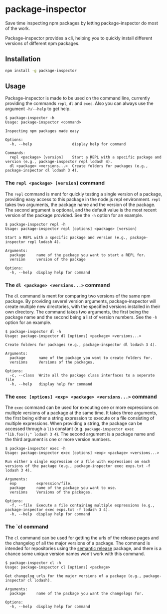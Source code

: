 # package-inspector

Save time inspecting npm packages by letting package-inspector do most of the work.

Package-inspector provides a cli, helping you to quickly install different versions of different npm packages.

## Installation

```sh
npm install -g package-inspector
```

## Usage

Package-inspector is made to be used on the command line, currently providing the commands `repl`, `dl` and `exec`. Also you can always use the argument `-h/--help` to get help.

```console
$ package-inspector -h
Usage: package-inspector <command>

Inspecting npm packages made easy

Options:
  -h, --help                  display help for command

Commands:
  repl <package> [version]    Start a REPL with a specific package and version (e.g., package-inspector repl lodash 4).
  dl <package> <versions...>  Create folders for packages (e.g., package-inspector dl lodash 3 4).
```

### The `repl <package> [version]` command

The `repl` command is ment for quickly testing a single version of a package, providing easy access to this package in the node.js repl environment. `repl` takes two arguments, the package name and the version of the package. The second argument is optional, and the default value is the most recent version of the package provided. See the `-h` option for an example.

```console
$ package-inspector repl -h
Usage: package-inspector repl [options] <package> [version]

Start a REPL with a specific package and version (e.g., package-inspector repl lodash 4).

Arguments:
  package     name of the package you want to start a REPL for.
  version     version of the package

Options:
  -h, --help  display help for command
```

### The `dl <package> <versions...>` command

The `dl` command is ment for comparing two versions of the same npm package. By providing severel version arguments, package-inspector will create multiple new directories, with the specified versions installed in their own directory. The command takes two arguments, the first being the package name and the second being a list of version numbers. See the `-h` option for an example.

```console
$ package-inspector dl -h
Usage: package-inspector dl [options] <package> <versions...>

Create folders for packages (e.g., package-inspector dl lodash 3 4).

Arguments:
  package      name of the package you want to create folders for.
  versions     Versions of the packages.

Options:
  -c, --class  Write all the package class interfaces to a seperate file
  -h, --help   display help for command
```

### The `exec [options] <exp> <package> <versions...>` command

The `exec` command can be used for executing one or more expressions on multiple versions of a package at the same time. It takes three arguments, the first being either a string expression to execute or a file consisting of multiple expressions. When providing a string, the package can be accessed through a `lib` constant (e.g. `package-inspector exec "lib.foo();" lodash 3 4`). The second argument is a package name and the third argument is one or more version numbers.

```console
$ package-inspector exec -h
Usage: package-inspector exec [options] <exp> <package> <versions...>

Run either a single expression or a file with expressions on each versions of the package (e.g., package-inspector exec exps.txt -f lodash 3 4).

Arguments:
  exp         expression/file.
  package     name of the package you want to use.
  versions    Versions of the packages.

Options:
  -f, --file  Execute a file containing multiple expressions (e.g., package-inspector exec exps.txt -f lodash 3 4).
  -h, --help  display help for command
```

### The `cl <package> command

The `cl` command can be used for getting the urls of the release pages and the changelog of all the major versions of a package. The command is intended for repositories using the [semantic release](https://github.com/semantic-release/semantic-release) package, and there is a chance some unique version names won't work with this command.

```console
$ package-inspector cl -h
Usage: package-inspector cl [options] <package>

Get changelog urls for the major versions of a package (e.g., package-inspector cl lodash).

Arguments:
  package     name of the package you want the changelogs for.

Options:
  -h, --help  display help for command
```
